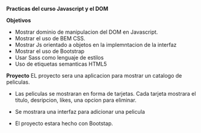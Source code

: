 **Practicas del curso Javascript y el DOM**

**Objetivos**

-   Mostrar dominio de manipulacion del DOM en Javascript.
-   Mostrar el uso de BEM CSS.
-   Mostrar Js orientado a objetos en la implemntacion de la interfaz
-   Mostrar el uso de Bootstrap
-   Usar Sass como lenguaje de estilos
-   Uso de etiquetas semanticas HTML5

**Proyecto**
EL proyecto sera una aplicacion para mostrar un catalogo de peliculas.

-   Las peliculas se mostraran en forma de tarjetas.
    Cada tarjeta mostrara el titulo, desripcion, likes, una opcion para eliminar.

-   Se mostrara una interfaz para adicionar una pelicula

-   El proyecto estara hecho con Bootstap.
